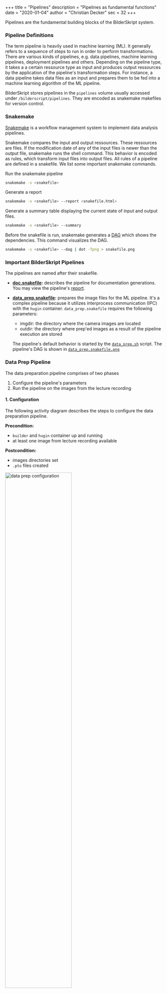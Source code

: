 +++
title = "Pipelines"
description = "Pipelines as fundamental functions"
date = "2020-01-04"
author = "Christian Decker"
sec = 32
+++

<style>
img {
  max-width: 100%;
  height: auto;
}
</style>

Pipelines are the fundamental building blocks of the BilderSkript system. 

### Pipeline Definitions

The term pipeline is heavily used in machine learning (ML). It generally refers to a sequence of steps to run in order to perform transformations. There are various kinds of pipelines, e.g. data pipelines, machine learning pipelines, deployment pipelines and others. Depending on the pipeline type, it takes a a certain ressource type as input and produces output ressources by the application of the pipeline's transformation steps. For instance, a data pipeline takes data files as an input and prepares them to be fed into a machine learning algorithm of the ML pipeline.

BilderSkript stores pipelines in the `pipelines` volume usually accessed under `/bilderscript/pipelines`. They are encoded as snakemake makefiles for version control.

### Snakemake

[Snakemake](https://snakemake.readthedocs.io/en/stable/) is a workflow management system to implement data analysis pipelines.

Snakemake compares the input and output ressources. These ressources are files. If the modification date of any of the input files is newer than the output file, snakemake runs the shell command. This behavior is encoded as rules, which transform input files into output files. All rules of a pipeline are defined in a snakefile. We list some important snakemake commands.

Run the snakemake pipeline
```bash
snakemake -s <snakefile>
```

Generate a report
```bash
snakemake -s <snakefile> --report <snakefile.html>
```

Generate a summary table displaying the current state of input and output files.
```bash
snakemake -s <snakefile> --summary
```

Before the snakefile is run, snakemake generates a [DAG](https://en.wikipedia.org/wiki/Directed_acyclic_graph) which shows the dependencies. This command visualizes the DAG.
```bash
snakemake -s <snakefile> --dag | dot -Tpng > snakefile.png
```


### Important BilderSkript Pipelines

The pipelines are named after their snakefile.

* **[doc.snakefile](https://github.com/cdeck3r/BilderSkript/blob/master/pipelines/doc.snakefile):** describes the pipeline for documentation generations. You may view the pipeline's [report](https://github.com/cdeck3r/BilderSkript/blob/master/pipelines/doc.snakefile.html).

* **[data_prep.snakefile](https://github.com/cdeck3r/BilderSkript/blob/master/pipelines/data_prep.snakefile):** prepares the image files for the ML pipeline. It's a complex pipeline because it utilizes interprocess communication (IPC) with the `hugin` container. `data_prep.snakefile` requires the following parameters:
    * imgdir: the directory where the camera images are located
    * outdir: the directory where prep'ed images as a result of the pipeline execution are stored

    The pipeline's default behavior is started by the [`data_prep.sh`](https://github.com/cdeck3r/BilderSkript/blob/master/pipelines/data_prep.sh) script. The pipeline's DAG is shown in [`data_prep.snakefile.png`](https://github.com/cdeck3r/BilderSkript/blob/master/pipelines/data_prep.snakefile.png)


### Data Prep Pipeline

The data preparation pipeline comprises of two phases

1. Configure the pipeline's parameters
1. Run the pipeline on the images from the lecture recording

#### 1. Configuration

The following activity diagram describes the steps to configure the data preparation pipeline.

**Precondition:**

* `builder` and `hugin` container up and running
* at least one image from lecture recording available

**Postcondition:**

* images directories set
* `.pto` files created 

<img src="uml/data_prep_config.png" alt="data prep configuration" width="65%" />

#### 2. Run the Pipeline

Finally, the egnineer starts the data prep pipeline and the pipeline processes the input images from the _imgdir_ and places it in the _outdir_.

**Precondition:**

* `builder` and `hugin` container up and running
* `.pto` files created
* _imgdir_ and _outdir_ image directories set

**Postcondition:**

* images processed placed in _outdir_

<img src="uml/data_prep_run.png" alt="data prep run" width="75%" />


### Doc Pipeline

This pipeline generates 

1. UML diagrams using [plantuml](https://plantuml.com/en/)
1. the project's website using [hugo](https://gohugo.io/)

Run the pipeline in `/bilderskript/pipelines`

```bash
snakemake doc
```
